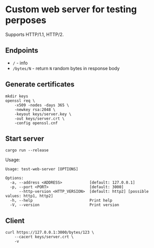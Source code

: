 # Custom web server for testing perposes

Supports HTTP/1.1, HTTP/2.

## Endpoints
- `/` - info
- `/bytes/N` - return `N` random bytes in response body

## Generate certificates

```shell
mkdir keys
openssl req \
    -x509 -nodes -days 365 \
    -newkey rsa:2048 \
    -keyout keys/server.key \
    -out keys/server.crt \
    -config openssl.cnf
```

## Start server

``` shell
cargo run --release
```

Usage:

``` shell
Usage: test-web-server [OPTIONS]

Options:
  -a, --address <ADDRESS>            [default: 127.0.0.1]
  -p, --port <PORT>                  [default: 3000]
      --http-version <HTTP_VERSION>  [default: http2] [possible values: http1, http2]
  -h, --help                         Print help
  -V, --version                      Print version
```

## Client

``` shell
curl https://127.0.0.1:3000/bytes/123 \
    --cacert keys/server.crt \
    -v
```
